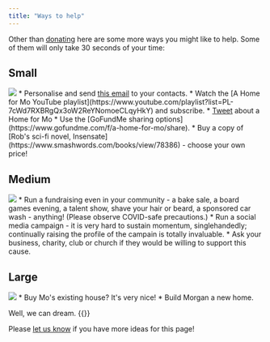 ```yaml
---
title: "Ways to help"
---
```


Other than [donating](https://www.gofundme.com/f/a-home-for-mo) here are some
more ways you might like to help. Some of them will only take 30 seconds of
your time:

<!--
Email subject and body URL encoded by https://www.urlencoder.org/
-->

## Small
<img class="tshirt" src="/images/t-shirt-S-s.png" />
* Personalise and send <a class="button" href="mailto:replace@this.email?subject=A%20Home%20fo%20Mo&body=Hi%2C%0D%0A%0D%0AJust%20wondering%20if%20you%20might%20be%20able%20to%20help%20at%20all%3F%20My%20friends%20the%20Pomeroys%20are%20on%20a%20mission%20to%20provide%20a%20suitable%20home%20for%20their%20profoundly%20disabled%20son%20Morgan%20who%20is%2016.%20They%27ve%20set%20up%20a%20GoFundMe%20campaign%20to%20raise%20funds%20and%20awareness.%0D%0A%0D%0AThere%20is%20more%20information%20here%3A%20https%3A%2F%2Fahomeformo.com%20%0D%0A%0D%0AIf%20you%E2%80%99re%20able%20to%20contribute%20to%20their%20GoFundMe%20campaign%20I%E2%80%99d%20really%20appreciate%20it%20and%20I%20know%20they%20will%20too.%20%0D%0A%0D%0ABest%20wishes.">this email</a> to your contacts.
* Watch the
  [A Home for Mo YouTube playlist](https://www.youtube.com/playlist?list=PL-7cWd7RXBRgQx3oW2ReYNomoeCLqyHkY)
  and subscribe.
* <a href="https://twitter.com/share?ref_src=twsrc%5Etfw" class="twitter-share-button" data-size="large" data-text="Please consider supporting this amazing cause to find a home for Mo, a profoundly disabled boy. Thank you! #ahfm #aHomeForMo" data-url="https://ahomeformo.pomeroy.me" data-via="robpomeroy" data-hashtags="ahomeformo" data-show-count="false">Tweet</a><script async src="https://platform.twitter.com/widgets.js" charset="utf-8"></script> about a Home for Mo
* Use the [GoFundMe sharing options](https://www.gofundme.com/f/a-home-for-mo/share).
* Buy a copy of
  [Rob's sci-fi novel, Insensate](https://www.smashwords.com/books/view/78386) -
  choose your own price!

<div style=" clear: both; width: 100%;"></div>

## Medium
<img class="tshirt" src="/images/t-shirt-M-s.png" />
* Run a fundraising even in your community - a bake sale, a board games evening,
  a talent show, shave your hair or beard, a sponsored car wash - anything!
  (Please observe COVID-safe precautions.)
* Run a social media campaign - it is very hard to sustain momentum,
  singlehandedly; continually raising the profile of the campain is totally
  invaluable.
* Ask your business, charity, club or church if they would be willing to
  support this cause.

<div style=" clear: both; width: 100%;"></div>

## Large

<img class="tshirt" src="/images/t-shirt-L-s.png" />
* Buy Mo's existing house? It's very nice!
* Build Morgan a new home.

Well, we can dream. {{<icon class="fa fa-smile-o">}}

<div style=" clear: both; width: 100%;"></div>

Please [let us know](/#contact) if you have more ideas for this page!